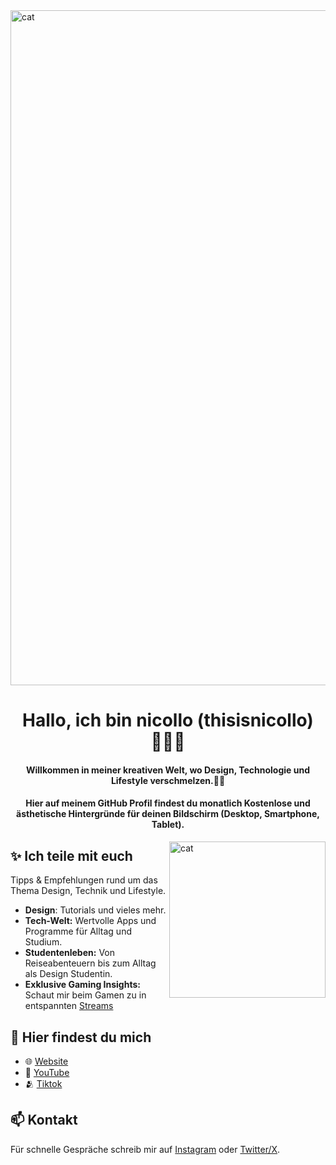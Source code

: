 <img align="center" alt="cat" width="1080" src="https://i.pinimg.com/originals/2e/e8/8b/2ee88bf78e4f76001f59bad5e91a6a03.gif">
<h1 align="center">Hallo, ich bin nicollo (thisisnicollo) 🤸🏽‍♀️</h1>
<h4 align="center">Willkommen in meiner kreativen Welt, wo Design, Technologie und Lifestyle verschmelzen.🚀🤍 </h4>
<h4 align="center">Hier auf meinem GitHub Profil findest du monatlich Kostenlose und ästhetische Hintergründe für deinen Bildschirm (Desktop, Smartphone, Tablet).</h4>

<img align="right" alt="cat" width="250" src="https://i.pinimg.com/originals/08/68/09/08680930d8348ecd845c99a4f5306605.gif">

## ✨ Ich teile mit euch 
Tipps & Empfehlungen rund um das Thema Design, Technik und Lifestyle.
- **Design**: Tutorials und vieles mehr.
- **Tech-Welt:** Wertvolle Apps und Programme für Alltag und Studium.
- **Studentenleben:** Von Reiseabenteuern bis zum Alltag als Design Studentin.
- **Exklusive Gaming Insights:** Schaut mir beim Gamen zu in entspannten [Streams](https://www.twitch.tv/thisisnicollo)

## 🚀 Hier findest du mich
- 🌐 [Website](https://nicollo.carrd.co/)
- 🎥 [YouTube](https://www.youtube.com/@thisisnicollo)
- 🫂 [Tiktok](https://www.tiktok.com/@thisisnicollo)

## 📫 Kontakt
Für schnelle Gespräche schreib mir auf [Instagram](https://www.instagram.com/thisisnicollo/) oder [Twitter/X](https://twitter.com/thisisnicollo).
